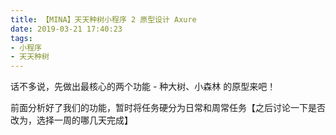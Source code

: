 ```yaml
---
title: 【MINA】天天种树小程序 2 原型设计 Axure
date: 2019-03-21 17:40:23
tags:
- 小程序
- 天天种树
---
```


话不多说，先做出最核心的两个功能 - 种大树、小森林 的原型来吧！

<!-- more -->

前面分析好了我们的功能，暂时将任务硬分为日常和周常任务【之后讨论一下是否改为，选择一周的哪几天完成】
